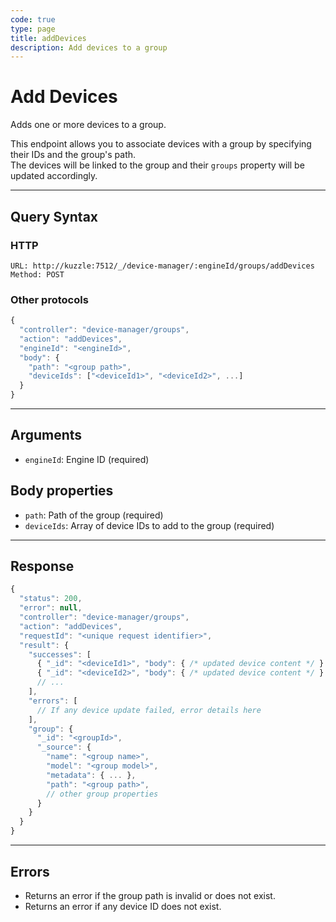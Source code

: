 ```yaml
---
code: true
type: page
title: addDevices
description: Add devices to a group
---
```


# Add Devices

Adds one or more devices to a group.

This endpoint allows you to associate devices with a group by specifying their IDs and the group's path.  
The devices will be linked to the group and their `groups` property will be updated accordingly.

---

## Query Syntax

### HTTP

```http
URL: http://kuzzle:7512/_/device-manager/:engineId/groups/addDevices
Method: POST
```

### Other protocols

```js
{
  "controller": "device-manager/groups",
  "action": "addDevices",
  "engineId": "<engineId>",
  "body": {
    "path": "<group path>",
    "deviceIds": ["<deviceId1>", "<deviceId2>", ...]
  }
}
```

---

## Arguments

- `engineId`: Engine ID (required)

## Body properties

- `path`: Path of the group (required)
- `deviceIds`: Array of device IDs to add to the group (required)

---

## Response

```js
{
  "status": 200,
  "error": null,
  "controller": "device-manager/groups",
  "action": "addDevices",
  "requestId": "<unique request identifier>",
  "result": {
    "successes": [
      { "_id": "<deviceId1>", "body": { /* updated device content */ } },
      { "_id": "<deviceId2>", "body": { /* updated device content */ } }
      // ...
    ],
    "errors": [
      // If any device update failed, error details here
    ],
    "group": {
      "_id": "<groupId>",
      "_source": {
        "name": "<group name>",
        "model": "<group model>",
        "metadata": { ... },
        "path": "<group path>",
        // other group properties
      }
    }
  }
}
```

---

## Errors

- Returns an error if the group path is invalid or does not exist.
- Returns an error if any device ID does not exist.